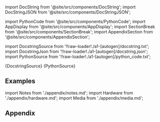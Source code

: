 
[//]: # (Custom component imports)

import DocString from '@site/src/components/DocString';
import DocStringJSON from '@site/src/components/DocStringJSON';

import PythonCode from '@site/src/components/PythonCode';
import AppDisplay from '@site/src/components/AppDisplay';
import SectionBreak from '@site/src/components/SectionBreak';
import AppendixSection from '@site/src/components/AppendixSection';

[//]: # (Docstring)

import DocstringSource from '!!raw-loader!./a1-[autogen]/docstring.txt';
import DocstringJson from '!!raw-loader!./a1-[autogen]/docstring.json';
import PythonSource from '!!raw-loader!./a1-[autogen]/python_code.txt';

<DocString>{DocstringSource}</DocString>
<DocStringJSON data={DocstringJson} />
<PythonCode GLink='TRANSFORMERS/VECTOR_MANIPULATION/VECTOR_MIN/VECTOR_MIN.py'>{PythonSource}</PythonCode>

<SectionBreak />

    

[//]: # (Examples)

## Examples

<AppDisplay 
  GLink='TRANSFORMERS/VECTOR_MANIPULATION/VECTOR_MIN'
  nodeLabel='VECTOR_MIN'>
</AppDisplay>

<SectionBreak />

    

[//]: # (Appendix)

import Notes from './appendix/notes.md';
import Hardware from './appendix/hardware.md';
import Media from './appendix/media.md';

## Appendix

<AppendixSection index={0} folderPath='nodes/TRANSFORMERS/VECTOR_MANIPULATION/VECTOR_MIN/appendix/'><Notes /></AppendixSection>
<AppendixSection index={1} folderPath='nodes/TRANSFORMERS/VECTOR_MANIPULATION/VECTOR_MIN/appendix/'><Hardware /></AppendixSection>
<AppendixSection index={2} folderPath='nodes/TRANSFORMERS/VECTOR_MANIPULATION/VECTOR_MIN/appendix/'><Media /></AppendixSection>


